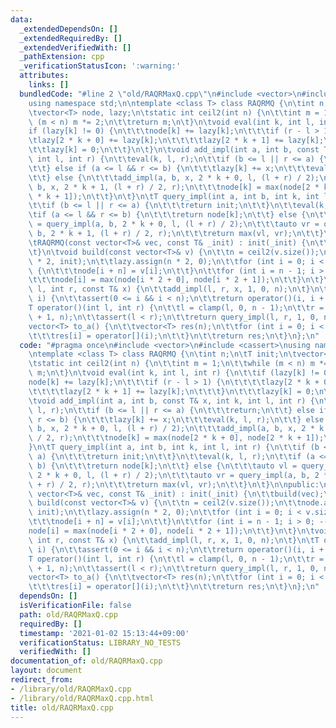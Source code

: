 ```yaml
---
data:
  _extendedDependsOn: []
  _extendedRequiredBy: []
  _extendedVerifiedWith: []
  _pathExtension: cpp
  _verificationStatusIcon: ':warning:'
  attributes:
    links: []
  bundledCode: "#line 2 \"old/RAQRMaxQ.cpp\"\n#include <vector>\n#include <cassert>\n\
    using namespace std;\n\ntemplate <class T> class RAQRMQ {\n\tint n;\n\tT init;\n\
    \tvector<T> node, lazy;\n\tstatic int ceil2(int n) {\n\t\tint m = 1;\n\t\twhile\
    \ (m < n) m *= 2;\n\t\treturn m;\n\t}\n\tvoid eval(int k, int l, int r) {\n\t\t\
    if (lazy[k] != 0) {\n\t\t\tnode[k] += lazy[k];\n\t\t\tif (r - l > 1) {\n\t\t\t\
    \tlazy[2 * k + 0] += lazy[k];\n\t\t\t\tlazy[2 * k + 1] += lazy[k];\n\t\t\t}\n\t\
    \t\tlazy[k] = 0;\n\t\t}\n\t}\n\tvoid add_impl(int a, int b, const T& x, int k,\
    \ int l, int r) {\n\t\teval(k, l, r);\n\t\tif (b <= l || r <= a) {\n\t\t\treturn;\n\
    \t\t} else if (a <= l && r <= b) {\n\t\t\tlazy[k] += x;\n\t\t\teval(k, l, r);\n\
    \t\t} else {\n\t\t\tadd_impl(a, b, x, 2 * k + 0, l, (l + r) / 2);\n\t\t\tadd_impl(a,\
    \ b, x, 2 * k + 1, (l + r) / 2, r);\n\t\t\tnode[k] = max(node[2 * k + 0], node[2\
    \ * k + 1]);\n\t\t}\n\t}\n\tT query_impl(int a, int b, int k, int l, int r) {\n\
    \t\tif (b <= l || r <= a) {\n\t\t\treturn init;\n\t\t}\n\t\teval(k, l, r);\n\t\
    \tif (a <= l && r <= b) {\n\t\t\treturn node[k];\n\t\t} else {\n\t\t\tauto vl\
    \ = query_impl(a, b, 2 * k + 0, l, (l + r) / 2);\n\t\t\tauto vr = query_impl(a,\
    \ b, 2 * k + 1, (l + r) / 2, r);\n\t\t\treturn max(vl, vr);\n\t\t}\n\t}\n\npublic:\n\
    \tRAQRMQ(const vector<T>& vec, const T& _init) : init(_init) {\n\t\tbuild(vec);\n\
    \t}\n\tvoid build(const vector<T>& v) {\n\t\tn = ceil2(v.size());\n\t\tnode.assign(n\
    \ * 2, init);\n\t\tlazy.assign(n * 2, 0);\n\t\tfor (int i = 0; i < v.size(); ++i)\
    \ {\n\t\t\tnode[i + n] = v[i];\n\t\t}\n\t\tfor (int i = n - 1; i > 0; --i) {\n\
    \t\t\tnode[i] = max(node[i * 2 + 0], node[i * 2 + 1]);\n\t\t}\n\t}\n\tvoid add(int\
    \ l, int r, const T& x) {\n\t\tadd_impl(l, r, x, 1, 0, n);\n\t}\n\tT operator[](int\
    \ i) {\n\t\tassert(0 <= i && i < n);\n\t\treturn operator()(i, i + 1);\n\t}\n\t\
    T operator()(int l, int r) {\n\t\tl = clamp(l, 0, n - 1);\n\t\tr = clamp(r, 0\
    \ + 1, n);\n\t\tassert(l < r);\n\t\treturn query_impl(l, r, 1, 0, n);\n\t}\n\t\
    vector<T> to_a() {\n\t\tvector<T> res(n);\n\t\tfor (int i = 0; i < n; ++i) {\n\
    \t\t\tres[i] = operator[](i);\n\t\t}\n\t\treturn res;\n\t}\n};\n"
  code: "#pragma once\n#include <vector>\n#include <cassert>\nusing namespace std;\n\
    \ntemplate <class T> class RAQRMQ {\n\tint n;\n\tT init;\n\tvector<T> node, lazy;\n\
    \tstatic int ceil2(int n) {\n\t\tint m = 1;\n\t\twhile (m < n) m *= 2;\n\t\treturn\
    \ m;\n\t}\n\tvoid eval(int k, int l, int r) {\n\t\tif (lazy[k] != 0) {\n\t\t\t\
    node[k] += lazy[k];\n\t\t\tif (r - l > 1) {\n\t\t\t\tlazy[2 * k + 0] += lazy[k];\n\
    \t\t\t\tlazy[2 * k + 1] += lazy[k];\n\t\t\t}\n\t\t\tlazy[k] = 0;\n\t\t}\n\t}\n\
    \tvoid add_impl(int a, int b, const T& x, int k, int l, int r) {\n\t\teval(k,\
    \ l, r);\n\t\tif (b <= l || r <= a) {\n\t\t\treturn;\n\t\t} else if (a <= l &&\
    \ r <= b) {\n\t\t\tlazy[k] += x;\n\t\t\teval(k, l, r);\n\t\t} else {\n\t\t\tadd_impl(a,\
    \ b, x, 2 * k + 0, l, (l + r) / 2);\n\t\t\tadd_impl(a, b, x, 2 * k + 1, (l + r)\
    \ / 2, r);\n\t\t\tnode[k] = max(node[2 * k + 0], node[2 * k + 1]);\n\t\t}\n\t\
    }\n\tT query_impl(int a, int b, int k, int l, int r) {\n\t\tif (b <= l || r <=\
    \ a) {\n\t\t\treturn init;\n\t\t}\n\t\teval(k, l, r);\n\t\tif (a <= l && r <=\
    \ b) {\n\t\t\treturn node[k];\n\t\t} else {\n\t\t\tauto vl = query_impl(a, b,\
    \ 2 * k + 0, l, (l + r) / 2);\n\t\t\tauto vr = query_impl(a, b, 2 * k + 1, (l\
    \ + r) / 2, r);\n\t\t\treturn max(vl, vr);\n\t\t}\n\t}\n\npublic:\n\tRAQRMQ(const\
    \ vector<T>& vec, const T& _init) : init(_init) {\n\t\tbuild(vec);\n\t}\n\tvoid\
    \ build(const vector<T>& v) {\n\t\tn = ceil2(v.size());\n\t\tnode.assign(n * 2,\
    \ init);\n\t\tlazy.assign(n * 2, 0);\n\t\tfor (int i = 0; i < v.size(); ++i) {\n\
    \t\t\tnode[i + n] = v[i];\n\t\t}\n\t\tfor (int i = n - 1; i > 0; --i) {\n\t\t\t\
    node[i] = max(node[i * 2 + 0], node[i * 2 + 1]);\n\t\t}\n\t}\n\tvoid add(int l,\
    \ int r, const T& x) {\n\t\tadd_impl(l, r, x, 1, 0, n);\n\t}\n\tT operator[](int\
    \ i) {\n\t\tassert(0 <= i && i < n);\n\t\treturn operator()(i, i + 1);\n\t}\n\t\
    T operator()(int l, int r) {\n\t\tl = clamp(l, 0, n - 1);\n\t\tr = clamp(r, 0\
    \ + 1, n);\n\t\tassert(l < r);\n\t\treturn query_impl(l, r, 1, 0, n);\n\t}\n\t\
    vector<T> to_a() {\n\t\tvector<T> res(n);\n\t\tfor (int i = 0; i < n; ++i) {\n\
    \t\t\tres[i] = operator[](i);\n\t\t}\n\t\treturn res;\n\t}\n};\n"
  dependsOn: []
  isVerificationFile: false
  path: old/RAQRMaxQ.cpp
  requiredBy: []
  timestamp: '2021-01-02 15:13:44+09:00'
  verificationStatus: LIBRARY_NO_TESTS
  verifiedWith: []
documentation_of: old/RAQRMaxQ.cpp
layout: document
redirect_from:
- /library/old/RAQRMaxQ.cpp
- /library/old/RAQRMaxQ.cpp.html
title: old/RAQRMaxQ.cpp
---
```

